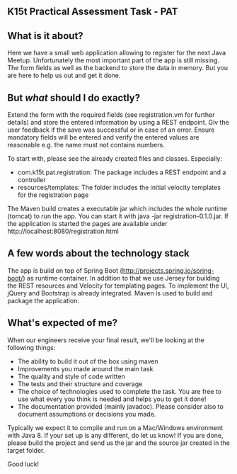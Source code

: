 K15t Practical Assessment Task - PAT 
------------------------------------

## What is it about?
Here we have a small web application allowing to register for the next Java Meetup.
Unfortunately the most important part of the app is still missing. The form 
fields as well as the backend to store the data in memory. But you are here to 
help us out and get it done.
 
## But *what* should I do exactly?
Extend the form with the required fields (see registration.vm for further details) and 
store the entered information by using a REST endpoint. Giv the user feedback if the
save was successful or in case of an error. Ensure mandatory fields will be entered
and verify the entered values are reasonable e.g. the name must not contains numbers.

To start with, please see the already created files and classes. Especially:
- com.k15t.pat.registration: The package includes a REST endpoint and a controller
- resources/templates: The folder includes the initial velocity templates for the registration page 

The Maven build creates a executable jar which includes the whole runtime (tomcat) to run the app.
You can start it with java -jar registration-0.1.0.jar. If the application is started the pages are
available under http://localhost:8080/registration.html

## A few words about the technology stack
The app is build on top of Spring Boot (http://projects.spring.io/spring-boot/) as runtime container. 
In addition to that we use Jersey for building the REST resources and Velocity for templating pages. 
To implement the UI, jQuery and Bootstrap is already integrated. Maven is used to build and package the 
application. 

## What's expected of me?
When our engineers receive your final result, we'll be looking at the following things:

* The ability to build it out of the box using maven
* Improvements you made around the main task  
* The quality and style of code written
* The tests and their structure and coverage
* The choice of technologies used to complete the task. You are free to use what every you think is needed and helps you to get it done! 
* The documentation provided (mainly javadoc). Please consider also to document assumptions or decisions you made.  

Typically we expect it to compile and run on a Mac/Windows environment with Java 8. If your set up is any different, do let us know!
If you are done, please build the project and send us the jar and the source jar created in the target folder.  

Good luck!
